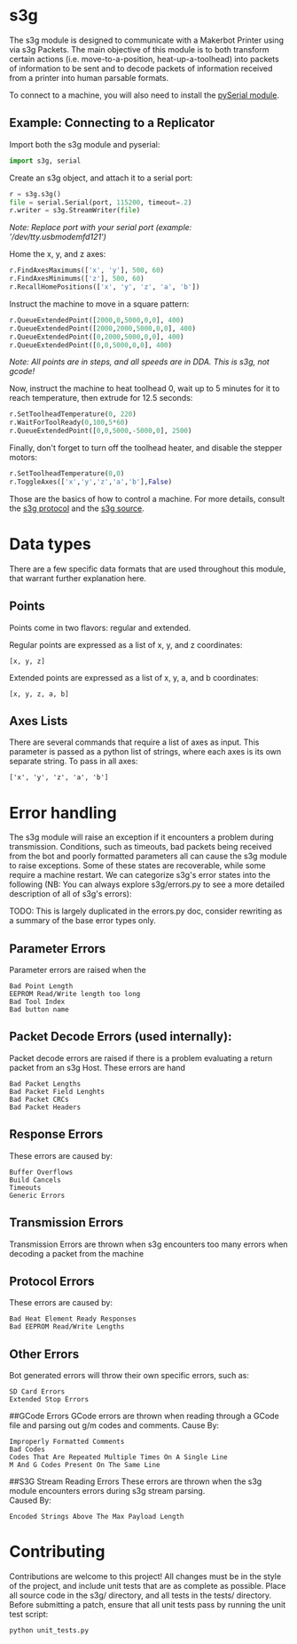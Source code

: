 # s3g

The s3g module is designed to communicate with a Makerbot Printer using via s3g Packets.  The main objective of this module is to both transform certain actions (i.e. move-to-a-position, heat-up-a-toolhead) into packets of information to be sent and to decode packets of information received from a printer into human parsable formats.  

To connect to a machine, you will also need to install the [pySerial module](http://pypi.python.org/pypi/pyserial).

## Example: Connecting to a Replicator
Import both the s3g module and pyserial:

```python
import s3g, serial
```

Create an s3g object, and attach it to a serial port:

```python
r = s3g.s3g()
file = serial.Serial(port, 115200, timeout=.2)
r.writer = s3g.StreamWriter(file)
```

_Note: Replace port with your serial port (example: '/dev/tty.usbmodemfd121')_

Home the x, y, and z axes:

```python
r.FindAxesMaximums(['x', 'y'], 500, 60)
r.FindAxesMinimums(['z'], 500, 60)
r.RecallHomePositions(['x', 'y', 'z', 'a', 'b'])
```

Instruct the machine to move in a square pattern:

```python
r.QueueExtendedPoint([2000,0,5000,0,0], 400)
r.QueueExtendedPoint([2000,2000,5000,0,0], 400)
r.QueueExtendedPoint([0,2000,5000,0,0], 400)
r.QueueExtendedPoint([0,0,5000,0,0], 400)
```

_Note: All points are in steps, and all speeds are in DDA. This is s3g, not gcode!_

Now, instruct the machine to heat toolhead 0, wait up to 5 minutes for it to reach temperature, then extrude for 12.5 seconds:

```python
r.SetToolheadTemperature(0, 220)
r.WaitForToolReady(0,100,5*60)
r.QueueExtendedPoint([0,0,5000,-5000,0], 2500)
```

Finally, don't forget to turn off the toolhead heater, and disable the stepper motors:

```python
r.SetToolheadTemperature(0,0)
r.ToggleAxes(['x','y','z','a','b'],False)
```

Those are the basics of how to control a machine. For more details, consult the [s3g protocol](https://github.com/makerbot/s3g/blob/master/doc/s3g_protocol.markdown) and the [s3g source](https://github.com/makerbot/s3g/blob/master/s3g/s3g.py).

# Data types
There are a few specific data formats that are used throughout this module, that warrant further explanation here.

## Points
Points come in two flavors: regular and extended.

Regular points are expressed as a list of x, y, and z coordinates:

    [x, y, z]

Extended points are expressed as a list of x, y, a, and b coordinates:

    [x, y, z, a, b]

## Axes Lists
There are several commands that require a list of axes as input.  This parameter is passed as a python list of strings, where each axes is its own separate string.  To pass in all axes:

    ['x', 'y', 'z', 'a', 'b']

# Error handling
The s3g module will raise an exception if it encounters a problem during transmission. Conditions, such as timeouts, bad packets being received from the bot and poorly formatted parameters all can cause the s3g module to raise exceptions.  Some of these states are recoverable, while some require a machine restart.  We can categorize s3g's error states into the following (NB: You can always explore s3g/errors.py to see a more detailed description of all of s3g's errors):

TODO: This is largely duplicated in the errors.py doc, consider rewriting as a summary of the base error types only.

## Parameter Errors
Parameter errors are raised when the 

    Bad Point Length
    EEPROM Read/Write length too long
    Bad Tool Index
    Bad button name

## Packet Decode Errors (used internally):
Packet decode errors are raised if there is a problem evaluating a return packet from an s3g Host. These errors are hand

    Bad Packet Lengths
    Bad Packet Field Lenghts
    Bad Packet CRCs
    Bad Packet Headers

## Response Errors
These errors are caused by:

    Buffer Overflows
    Build Cancels
    Timeouts
    Generic Errors

## Transmission Errors
Transmission Errors are thrown when s3g encounters too many errors when decoding a packet from the machine

## Protocol Errors
These errors are caused by:

    Bad Heat Element Ready Responses
    Bad EEPROM Read/Write Lengths

## Other Errors
Bot generated errors will throw their own specific errors, such as:

    SD Card Errors
    Extended Stop Errors

##GCode Errors
GCode errors are thrown when reading through a GCode file and parsing out g/m codes and comments.
Cause By:

    Improperly Formatted Comments
    Bad Codes
    Codes That Are Repeated Multiple Times On A Single Line
    M And G Codes Present On The Same Line
    
##S3G Stream Reading Errors
These errors are thrown when the s3g module encounters errors during s3g stream parsing.  
Caused By:

    Encoded Strings Above The Max Payload Length


# Contributing
Contributions are welcome to this project! All changes must be in the style of the project, and include unit tests that are as complete as possible. Place all source code in the s3g/ directory, and all tests in the tests/ directory. Before submitting a patch, ensure that all unit tests pass by running the unit test script:

```python
python unit_tests.py
```
